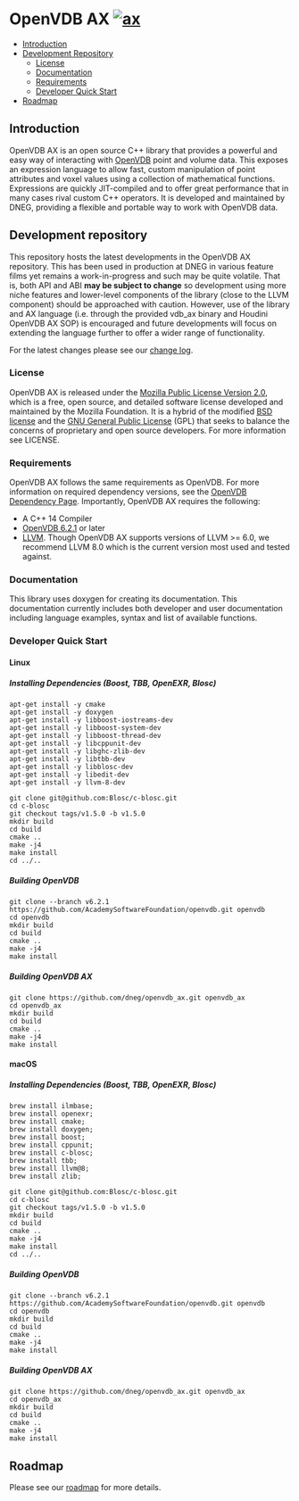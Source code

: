 # OpenVDB AX [![ax](https://github.com/dneg/openvdb_ax/workflows/ax/badge.svg)](https://github.com/dneg/openvdb_ax/actions)

* [Introduction](#introduction)
* [Development Repository](#development-repository)
    * [License](#license)
    * [Documentation](#documentation)
    * [Requirements](#requirements)
    * [Developer Quick Start](#developer-quick-start)
* [Roadmap](#roadmap)


## Introduction

OpenVDB AX is an open source C++ library that provides a powerful and easy way of interacting with [OpenVDB](http://www.openvdb.org/) point and volume data. This exposes an expression language to allow fast, custom manipulation of point attributes and voxel values using a collection of mathematical functions. Expressions are quickly JIT-compiled and to offer great performance that in many cases rival custom C++ operators. It is developed and maintained by DNEG, providing a flexible and portable way to work with OpenVDB data.


## Development repository

This repository hosts the latest developments in the OpenVDB AX repository. This has been used in production at DNEG in various feature films yet remains a work-in-progress and such may be quite volatile. That is, both API and ABI **may be subject to change** so development using more niche features and lower-level components of the library (close to the LLVM component) should be approached with caution. However, use of the library and AX language (i.e. through the provided vdb_ax binary and Houdini OpenVDB AX SOP) is encouraged and future developments will focus on extending the language further to offer a wider range of functionality.

For the latest changes please see our [change log](CHANGES.md).


### License

OpenVDB AX is released under the [Mozilla Public License Version 2.0](https://www.mozilla.org/MPL/2.0/), which is a free, open source, and detailed software license developed and maintained by the Mozilla Foundation. It is a hybrid of the modified [BSD license](https://en.wikipedia.org/wiki/BSD_licenses#3-clause) and the [GNU General Public License](https://en.wikipedia.org/wiki/GNU_General_Public_License) (GPL) that seeks to balance the concerns of proprietary and open source developers. For more information see LICENSE.


### Requirements

OpenVDB AX follows the same requirements as OpenVDB. For more information on required dependency versions, see the [OpenVDB Dependency Page](https://www.openvdb.org/documentation/doxygen/dependencies.html). Importantly, OpenVDB AX requires the following:

 * A C++ 14 Compiler
 * [OpenVDB 6.2.1](https://github.com/AcademySoftwareFoundation/openvdb/releases/tag/v6.2.1) or later
 * [LLVM](https://llvm.org/). Though OpenVDB AX supports versions of LLVM >= 6.0, we recommend LLVM 8.0 which is the current version most used and tested against.

### Documentation

This library uses doxygen for creating its documentation. This documentation currently includes both developer and user documentation including language examples, syntax and list of available functions.

### Developer Quick Start

#### Linux
##### Installing Dependencies (Boost, TBB, OpenEXR, Blosc)

```
apt-get install -y cmake
apt-get install -y doxygen
apt-get install -y libboost-iostreams-dev
apt-get install -y libboost-system-dev
apt-get install -y libboost-thread-dev
apt-get install -y libcppunit-dev
apt-get install -y libghc-zlib-dev
apt-get install -y libtbb-dev
apt-get install -y libblosc-dev
apt-get install -y libedit-dev
apt-get install -y llvm-8-dev
```
```
git clone git@github.com:Blosc/c-blosc.git
cd c-blosc
git checkout tags/v1.5.0 -b v1.5.0
mkdir build
cd build
cmake ..
make -j4
make install
cd ../..
```

##### Building OpenVDB
```
git clone --branch v6.2.1 https://github.com/AcademySoftwareFoundation/openvdb.git openvdb
cd openvdb
mkdir build
cd build
cmake ..
make -j4
make install
```

##### Building OpenVDB AX
```
git clone https://github.com/dneg/openvdb_ax.git openvdb_ax
cd openvdb_ax
mkdir build
cd build
cmake ..
make -j4
make install
```

#### macOS
##### Installing Dependencies (Boost, TBB, OpenEXR, Blosc)
```
brew install ilmbase;
brew install openexr;
brew install cmake;
brew install doxygen;
brew install boost;
brew install cppunit;
brew install c-blosc;
brew install tbb;
brew install llvm@8;
brew install zlib;
```
```
git clone git@github.com:Blosc/c-blosc.git
cd c-blosc
git checkout tags/v1.5.0 -b v1.5.0
mkdir build
cd build
cmake ..
make -j4
make install
cd ../..
```
##### Building OpenVDB
```
git clone --branch v6.2.1 https://github.com/AcademySoftwareFoundation/openvdb.git openvdb
cd openvdb
mkdir build
cd build
cmake ..
make -j4
make install
```

##### Building OpenVDB AX
```
git clone https://github.com/dneg/openvdb_ax.git openvdb_ax
cd openvdb_ax
mkdir build
cd build
cmake ..
make -j4
make install
```

## Roadmap

Please see our [roadmap](ROADMAP.md) for more details.
